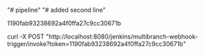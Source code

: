 "# pipeline" 
"# added second line"

1190fab93238692a4f0ffa27c9cc30671b

curl -X POST "http://localhost:8080/jenkins/multibranch-webhook-trigger/invoke?token=1190fab93238692a4f0ffa27c9cc30671b"
